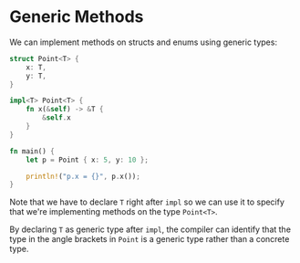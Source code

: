 # Generic Methods

We can implement methods on structs and enums using generic types:

```rust
struct Point<T> {
    x: T,
    y: T,
}

impl<T> Point<T> {
    fn x(&self) -> &T {
        &self.x
    }
}

fn main() {
    let p = Point { x: 5, y: 10 };

    println!("p.x = {}", p.x());
}
```

Note that we have to declare `T` right after `impl` so we can use it to specify
that we're implementing methods on the type `Point<T>`.

By declaring `T` as generic type after `impl`, the compiler can identify that
the type in the angle brackets in `Point` is a generic type rather than a
concrete type.
